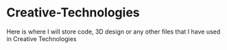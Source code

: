 # Creative-Technologies
Here is where I will store code, 3D design or any other files that I have used in Creative Technologies
